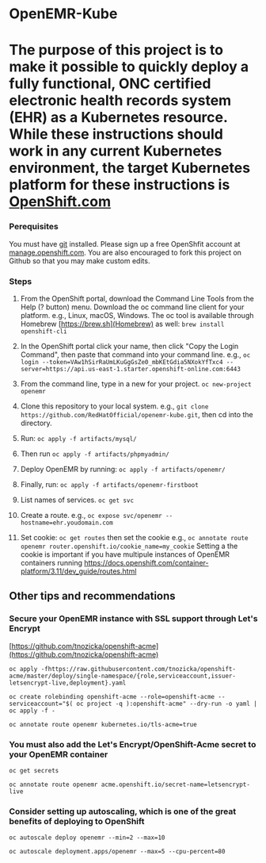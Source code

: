 # OpenEMR-Kube

# The purpose of this project is to make it possible to quickly deploy a fully functional, ONC certified electronic health records system (EHR) as a Kubernetes resource. While these instructions should work in any current Kubernetes environment, the target Kubernetes platform for these instructions is [OpenShift.com](https://openshift.com)

### Perequisites
You must have [git](https://git-scm.com/downloads) installed. Please sign up a free OpenShfit account at [manage.openshift.com](https://manage.openshift.com). You are also encouraged to fork this project on Github so that you may make custom edits.

### Steps
1. From the OpenShift portal, download the Command Line Tools from the Help (? button) menu. Download the oc command line client for your platform. e.g., Linux, macOS, Windows. The oc tool is available through Homebrew [https://brew.sh](Homebrew) as well: ``brew install openshift-cli``

2. In the OpenShift portal click your name, then click "Copy the Login Command", then paste that command into your command line. e.g., ``` oc login --token=VAw1hSirRaUmLKuGgGsZe0_mbKEtGdia5NXokYfTxc4 --server=https://api.us-east-1.starter.openshift-online.com:6443 ```

3. From the command line, type in a new for your project. ``` oc new-project openemr ```

4. Clone this repository to your local system. e.g., ``` git clone https://github.com/RedHatOfficial/openemr-kube.git ```, then cd into the directory.

5. Run: ``` oc apply -f artifacts/mysql/ ```

6. Then run ``` oc apply -f artifacts/phpmyadmin/ ```

7. Deploy OpenEMR by running: ``` oc apply -f artifacts/openemr/ ```

8. Finally, run: ``` oc apply -f artifacts/openemr-firstboot ```

9. List names of services. ``` oc get svc ```

10. Create a route. e.g., ``` oc expose svc/openemr --hostname=ehr.youdomain.com ```

11. Set cookie:  ``` oc get routes ``` then set the cookie e.g., ``` oc annotate route openemr router.openshift.io/cookie_name=my_cookie ``` Setting a the cookie is important if you have multipule instances of OpenEMR containers running https://docs.openshift.com/container-platform/3.11/dev_guide/routes.html

## Other tips and recommendations

### Secure your OpenEMR instance with SSL support through Let's Encrypt

[https://github.com/tnozicka/openshift-acme](https://github.com/tnozicka/openshift-acme)

``oc apply -fhttps://raw.githubusercontent.com/tnozicka/openshift-acme/master/deploy/single-namespace/{role,serviceaccount,issuer-letsencrypt-live,deployment}.yaml``

``oc create rolebinding openshift-acme --role=openshift-acme --serviceaccount="$( oc project -q ):openshift-acme" --dry-run -o yaml | oc apply -f -``

``oc annotate route openemr kubernetes.io/tls-acme=true``

### You must also add the Let's Encrypt/OpenShift-Acme secret to your OpenEMR container

``oc get secrets``

``oc annotate route openemr acme.openshift.io/secret-name=letsencrypt-live``

### Consider setting up autoscaling, which is one of the great benefits of deploying to OpenShift

``oc autoscale deploy openemr --min=2 --max=10``

``oc autoscale deployment.apps/openemr --max=5 --cpu-percent=80``